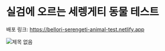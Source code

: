 # 실검에 오르는 세렝게티 동물 테스트
배포 링크: https://bellori-serengeti-animal-test.netlify.app

![제목 없음](https://github.com/bellori729/SerengetiAnimalTest/assets/145115283/285c79f9-b5f6-4d33-8ea9-bfcd5adc775b)
